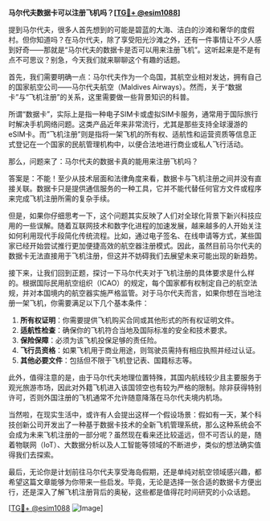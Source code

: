 **马尔代夫数据卡可以注册飞机吗？[[TG💪+ @esim1088](https://t.me/s/esim1088)]**

提到马尔代夫，很多人首先想到的可能是碧蓝的大海、洁白的沙滩和奢华的度假村。但你知道吗？在马尔代夫，除了享受阳光沙滩之外，还有一件事情让不少人感到好奇——那就是“马尔代夫的数据卡是否可以用来注册飞机”。这听起来是不是有点不可思议？别急，今天我们就来聊聊这个有趣的话题。

首先，我们需要明确一点：马尔代夫作为一个岛国，其航空业相对发达，拥有自己的国家航空公司——马尔代夫航空（Maldives Airways）。然而，关于“数据卡”与“飞机注册”的关系，这里需要做一些背景知识的科普。

所谓“数据卡”，实际上是指一种电子SIM卡或虚拟SIM卡服务，通常用于国际旅行时解决手机网络问题。这类产品近年来非常流行，尤其是那些支持全球漫游的eSIM卡。而“飞机注册”则是指将一架飞机的所有权、适航性和运营资质等信息正式登记在一个国家的民航管理机构中，以便合法地进行商业或私人飞行活动。

那么，问题来了：马尔代夫的数据卡真的能用来注册飞机吗？

答案是：不能！至少从技术层面和法律角度来看，数据卡与飞机注册之间并没有直接关联。数据卡只是提供通信服务的一种工具，它并不能代替任何官方文件或程序来完成飞机注册所需的复杂手续。

但是，如果你仔细思考一下，这个问题其实反映了人们对全球化背景下新兴科技应用的一些误解。随着互联网技术和数字化进程的加速发展，越来越多的人开始关注如何利用现代手段简化传统流程。比如，通过电子签名、在线申请等方式，某些国家已经开始尝试推行更加便捷高效的航空器注册模式。因此，虽然目前马尔代夫的数据卡无法直接用于飞机注册，但这并不妨碍我们去展望未来可能出现的新趋势。

接下来，让我们回到正题，探讨一下马尔代夫对于飞机注册的具体要求是什么样的。根据国际民用航空组织（ICAO）的规定，每个国家都有权制定自己的航空法规，并对本国境内的航空器实施严格监管。对于马尔代夫而言，如果你想在当地注册一架飞机，你需要满足以下几个基本条件：

1. **所有权证明**：你需要提供飞机购买合同或其他形式的所有权证明文件。
2. **适航性检查**：确保你的飞机符合当地及国际标准的安全和技术要求。
3. **保险保障**：必须为该飞机投保足够的责任险。
4. **飞行员资格**：如果飞机用于商业用途，则驾驶员需持有相应执照并经过认证。
5. **其他必要文件**：包括但不限于飞机登记表、国籍标志等。

此外，值得注意的是，由于马尔代夫地理位置特殊，其国内航线较少且主要服务于观光旅游市场，因此对外籍飞机进入该国领空也有较为严格的限制。除非获得特别许可，否则外国注册的飞机通常不允许随意降落在马尔代夫境内机场。

当然啦，在现实生活中，或许有人会提出这样一个假设场景：假如有一天，某个科技创新公司开发出了一种基于数据卡技术的全新飞机管理系统，那么这种系统会不会成为未来飞机注册的一部分呢？虽然现在看来还比较遥远，但不可否认的是，随着物联网（IoT）、大数据分析以及人工智能等领域的不断进步，类似的想法确实值得我们去探索。

最后，无论你是计划前往马尔代夫享受海岛假期，还是单纯对航空领域感兴趣，都希望这篇文章能够为你带来一些启发。毕竟，无论是选择一张合适的数据卡方便出行，还是深入了解飞机注册背后的奥秘，这些都是值得花时间研究的小众话题。

[[TG💪+ @esim1088](https://t.me/s/esim1088) ![Image](https://i.postimg.cc/4NQfJmqS/Snipaste-2025-05-13-00-14-12.png)]